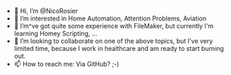 - 👋 Hi, I’m @NicoRosier
- 👀 I’m interested in Home Automation, Attention Problems, Aviation
- 🌱 I’m^ve got quite some experience with FileMaker, but currently I'm learning Homey Scripting, ...
- 💞️ I’m looking to collaborate on one of the above topics, but I've very limited time, because I work in healthcare and am ready to start burning out.
- 📫 How to reach me: Via GitHub? ;-)

<!---
NicoRosier/NicoRosier is a ✨ special ✨ repository because its `README.md` (this file) appears on your GitHub profile.
You can click the Preview link to take a look at your changes.
--->
